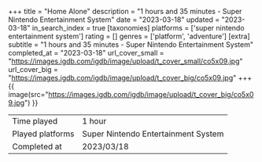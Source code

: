 +++
title = "Home Alone"
description = "1 hours and 35 minutes - Super Nintendo Entertainment System"
date = "2023-03-18"
updated = "2023-03-18"
in_search_index = true
[taxonomies]
platforms = ['super nintendo entertainment system']
rating = []
genres = ['platform', 'adventure']
[extra]
subtitle = "1 hours and 35 minutes - Super Nintendo Entertainment System"
completed_at = "2023-03-18"
url_cover_small = "https://images.igdb.com/igdb/image/upload/t_cover_small/co5x09.jpg"
url_cover_big = "https://images.igdb.com/igdb/image/upload/t_cover_big/co5x09.jpg"
+++
{{ image(src="https://images.igdb.com/igdb/image/upload/t_cover_big/co5x09.jpg") }}

|              |            |
| ------------ | ---------- |
| Time played  | 1 hour |
| Played platforms    | Super Nintendo Entertainment System |
| Completed at | 2023/03/18 |


